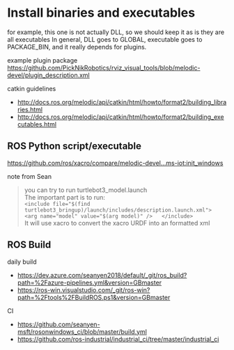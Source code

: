 # Install binaries and executables
for example, this one is not actually DLL, so we should keep it as is they are all executables
In general, DLL goes to GLOBAL, executable goes to PACKAGE_BIN, and it really depends for plugins.

example plugin package
https://github.com/PickNikRobotics/rviz_visual_tools/blob/melodic-devel/plugin_description.xml

catkin guidelines
- http://docs.ros.org/melodic/api/catkin/html/howto/format2/building_libraries.html
- http://docs.ros.org/melodic/api/catkin/html/howto/format2/building_executables.html

## ROS Python script/executable
https://github.com/ros/xacro/compare/melodic-devel...ms-iot:init_windows

note from Sean

> you can try to run turtlebot3_model.launch\
> The important part is to run:\
> `<include file="$(find turtlebot3_bringup)/launch/includes/description.launch.xml">    <arg name="model" value="$(arg model)" />   </include>`\
> It will use xacro to convert the xacro URDF into an formatted xml

## ROS Build
daily build
- https://dev.azure.com/seanyen2018/default/_git/ros_build?path=%2Fazure-pipelines.yml&version=GBmaster
- https://ros-win.visualstudio.com/_git/ros-win?path=%2Ftools%2FBuildROS.ps1&version=GBmaster

CI
- https://github.com/seanyen-msft/rosonwindows_ci/blob/master/build.yml
- https://github.com/ros-industrial/industrial_ci/tree/master/industrial_ci
